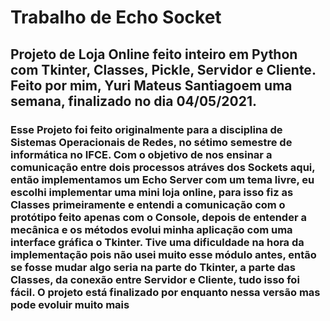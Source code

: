 # Trabalho de Echo Socket 
## Projeto de Loja Online feito inteiro em Python com Tkinter, Classes, Pickle, Servidor e Cliente. Feito por mim, Yuri Mateus Santiagoem uma semana, finalizado no dia 04/05/2021. 
### Esse Projeto foi feito originalmente para a disciplina de Sistemas Operacionais de Redes, no sétimo semestre de informática no IFCE. Com o objetivo de nos ensinar a comunicação entre dois processos atráves dos Sockets aqui, então implementamos um Echo Server com um tema livre, eu escolhi implementar uma mini loja online, para isso fiz as Classes primeiramente e entendi a comunicação com o protótipo feito apenas com o Console, depois de entender a mecânica e os métodos evolui minha aplicação com uma interface gráfica o Tkinter. Tive uma dificuldade na hora da implementação pois não usei muito esse módulo antes, então se fosse mudar algo seria na parte do Tkinter, a parte das Classes, da conexão entre Servidor e Cliente, tudo isso foi fácil. O projeto está finalizado por enquanto nessa versão mas pode evoluir muito mais